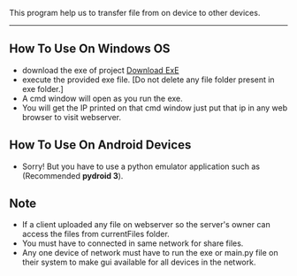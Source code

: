 This program help us to transfer file from on device to other devices.

---

__How To Use On Windows OS__
-
- download the exe of project [Download ExE](https://drive.google.com/drive/folders/1kKm-3lEqjP2q8z-2lFdiZLZcIAO7YplZ?usp=sharing)
- execute the provided exe file. [Do not delete any file folder present in exe folder.]
- A cmd window will open as you run the exe.
- You will get the IP printed on that cmd window just put that ip in any web browser to visit webserver.

__How To Use On Android Devices__
-
- Sorry! But you have to use a python emulator application such as (Recommended __pydroid 3__).

__Note__
-
- If a client uploaded any file on webserver so the server's owner can access the files from currentFiles folder.
- You must have to connected in same network for share files.
- Any one device of network must have to run the exe or main.py file on their system to make gui available for all devices in the network.